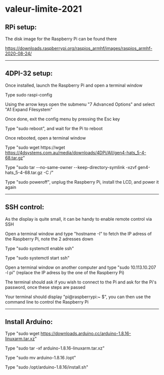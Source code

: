 # valeur-limite-2021

## RPi setup:

The disk image for the Raspberry Pi can be found there

https://downloads.raspberrypi.org/raspios_armhf/images/raspios_armhf-2020-08-24/

___
## 4DPI-32 setup:

Once installed, launch the Raspberry Pi and open a terminal window

Type sudo raspi-config

Using the arrow keys open the submenu "7 Advanced Options" and select "A1 Expand Filesystem"

Once done, exit the config menu by pressing the Esc key

Type "sudo reboot", and wait for the Pi to reboot

Once rebooted, open a terminal window

Type "sudo wget https://wget https://4dsystems.com.au/media/downloads/4DPi/All/gen4-hats_5-4-68.tar.gz"

Type "sudo tar --no-same-owner --keep-directory-symlink -xzvf gen4-hats_5-4-68.tar.gz -C /"

Type "sudo poweroff", unplug the Raspberry Pi, install the LCD, and power it again

___
## SSH control:

As the display is quite small, it can be handy to enable remote control via SSH

Open a terminal window and type "hostname -I" to fetch the IP adress of the Raspberry Pi, note the 2 adresses down

Type "sudo systemctl enable ssh"

Type "sudo systemctl start ssh"

Open a terminal window on another computer and type "sudo 10.113.10.207 -l pi" (replace the IP adress by the one of the Raspberry Pi)

The terminal should ask if you wish to connect to the Pi and ask for the Pi's password, once these steps are passed

Your terminal should display "pi@raspberrypi:~ $", you can then use the command line to control the Raspberry Pi

___
## Install Arduino:

Type "sudo wget https://downloads.arduino.cc/arduino-1.8.16-linuxarm.tar.xz"

Type "sudo tar -xf arduino-1.8.16-linuxarm.tar.xz"

Type "sudo mv arduino-1.8.16 /opt"

Type "sudo /opt/arduino-1.8.16/install.sh"
